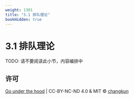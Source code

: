 ```yaml
---
weight: 1301
title: "3.1 排队理论"
bookHidden: true
---
```


# 3.1 排队理论

TODO: 请不要阅读此小节，内容编排中


## 许可

[Go under the hood](https://github.com/changkun/go-under-the-hood) | CC-BY-NC-ND 4.0 & MIT &copy; [changkun](https://changkun.de)
